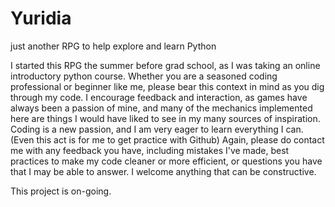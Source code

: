 # Yuridia
just another RPG to help explore and learn Python

I started this RPG the summer before grad school, as I was taking an online introductory python course. Whether you are a seasoned coding professional or beginner like me, please bear this context in mind as you dig through my code. I encourage feedback and interaction, as games have always been a passion of mine, and many of the mechanics implemented here are things I would have liked to see in my many sources of inspiration. Coding is a new passion, and I am very eager to learn everything I can. 
(Even this act is for me to get practice with Github)
Again, please do contact me with any feedback you have, including mistakes I've made, best practices to make my code cleaner or more efficient, or questions you have that I may be able to answer. I welcome anything that can be constructive.

This project is on-going.
